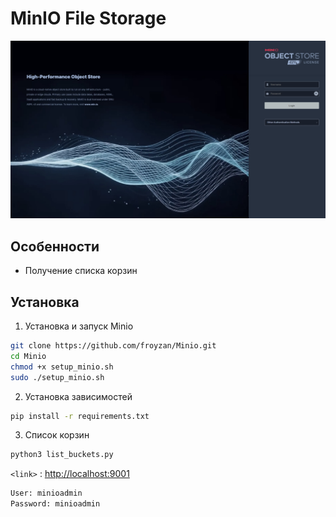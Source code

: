# MinIO File Storage

![Minio Console](minio.jpg) 


## Особенности

- Получение списка корзин

## Установка

1. Установка и запуск Minio
  ```bash
  git clone https://github.com/froyzan/Minio.git
  cd Minio
  chmod +x setup_minio.sh
  sudo ./setup_minio.sh
  ```
2. Установка зависимостей
  ```bash
  pip install -r requirements.txt
  ```

3. Список корзин
  ```bash
  python3 list_buckets.py
  ```

`<link>` : <http://localhost:9001>
  ```html
  User: minioadmin
  Password: minioadmin
  ```
